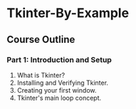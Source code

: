 # Tkinter-By-Example

## Course Outline

### Part 1: Introduction and Setup

1. What is Tkinter?
2. Installing and Verifying Tkinter.
3. Creating your first window.
4. Tkinter's main loop concept.
